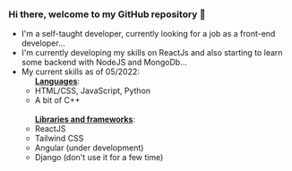### Hi there, welcome to my GitHub repository 👋

<!--
**charliealpha094/charliealpha094** is a ✨ _special_ ✨ repository because its `README.md` (this file) appears on your GitHub profile.

Here are some ideas to get you started:

- 🔭 I’m currently working on ...
- 🌱 I’m currently learning ...
- 👯 I’m looking to collaborate on ...
- 🤔 I’m looking for help with ...
- 💬 Ask me about ...
- 📫 How to reach me: ...
- 😄 Pronouns: ...
- ⚡ Fun fact: ...
-->
- I'm a self-taught developer, currently looking for a job as a front-end developer...
- I'm currently developing my skills on ReactJs and also starting to learn some backend with NodeJS and MongoDb...
- My current skills as of 05/2022:
     <ul><ins><strong>Languages</strong></ins>:
     <li>HTML/CSS, JavaScript, Python</li>
     <li>A bit of C++</li>
     </ul>
    <br>
    <ul><ins><strong>Libraries and frameworks</ins></strong>:
     <li>ReactJS</li>
     <li>Tailwind CSS</li>
     <li>Angular (under development)</li>
     <li>Django (don't use it for a few time)</li>
     </ul>

